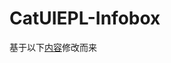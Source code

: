 # CatUIEPL-Infobox
基于以下[内容](https://bbs.125.la/forum.php?mod=viewthread&tid=14765954&highlight=Cat)修改而来
